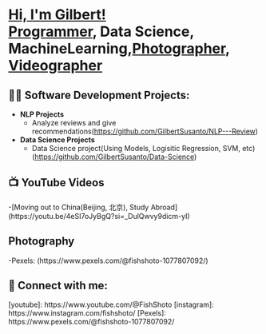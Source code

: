 <h1><a href="https://www.linkedin.com/in/gilbert-susanto/">Hi, I'm Gilbert! </a><br/><a href="https://github.com/GilbertSusanto">Programmer</a>, <a >Data Science</a>, <a >MachineLearning</a>,<a href ="https://www.instagram.com/fishshoto/" >Photographer</a>, <a href="https://www.youtube.com/@FishShoto">Videographer</a></h1>

<h2>👨‍💻 Software Development Projects:</h2>

- <b>NLP Projects</b>
  - Analyze reviews and give recommendations(https://github.com/GilbertSusanto/NLP---Review)
- <b>Data Science Projects</b>
  - Data Science project(Using Models, Logisitic Regression, SVM, etc)(https://github.com/GilbertSusanto/Data-Science)

<h2>📺 YouTube Videos</h2>
-[Moving out to China(Beijing, 北京), Study Abroad](https://youtu.be/4eSI7oJyBgQ?si=_DulQwvy9dicm-yI)

<h2>Photography</h2>
-Pexels: (https://www.pexels.com/@fishshoto-1077807092/)

<h2> 🤳 Connect with me:</h2>
[youtube]: https://www.youtube.com/@FishShoto
[instagram]: https://www.instagram.com/fishshoto/
[Pexels]: https://www.pexels.com/@fishshoto-1077807092/

<!--

Here are some ideas to get you started:

- 🔭 I’m currently working on ...
- 🌱 I’m currently learning ...
- 👯 I’m looking to collaborate on ...
- 🤔 I’m looking for help with ...
- 💬 Ask me about ...
- 📫 How to reach me: ...
- 😄 Pronouns: ...
- ⚡ Fun fact: ...
-->

